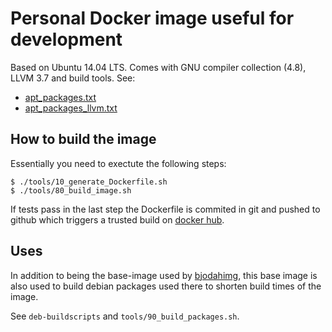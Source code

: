 # Personal Docker image useful for development

Based on Ubuntu 14.04 LTS. Comes with GNU compiler collection (4.8),
LLVM 3.7 and build tools. See:

- [apt_packages.txt](environment/resources/apt_packages.txt)
- [apt_packages_llvm.txt](environment/resources/apt_packages_llvm.txt)


## How to build the image

Essentially you need to exectute the following steps:

```
$ ./tools/10_generate_Dockerfile.sh
$ ./tools/80_build_image.sh
```

If tests pass in the last step the Dockerfile is commited in git and
pushed to github which triggers a trusted build on [docker hub](
https://hub.docker.com/r/bjodah/bjodahimgbase).

## Uses
In addition to being the base-image used by
[bjodahimg](https://github.com/bjodah/bjodahimg),
this base image is also used to build debian packages used
there to shorten build times of the image.

See ``deb-buildscripts`` and ``tools/90_build_packages.sh``.

